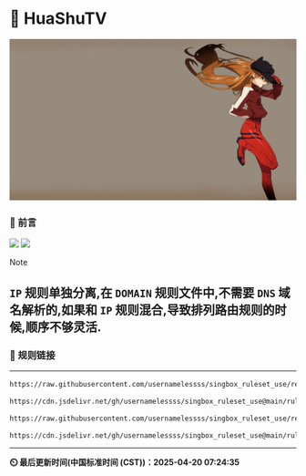 
# 🧸 HuaShuTV
![](https://raw.githubusercontent.com/usernamelessss/picture-bed/main/images/202504042256831.jpg)
### 📣 前言
![](https://shields.io/badge/-移除重复规则-ff69b4) ![](https://shields.io/badge/-IP&nbsp;规则单独存放不与&nbsp;DOMAIN&nbsp;等混合-green)
> [!NOTE]
**`IP` 规则单独分离,在 `DOMAIN` 规则文件中,不需要 `DNS` 域名解析的,如果和 `IP` 规则混合,导致排列路由规则的时候,顺序不够灵活.**
---

###  🔗 规则链接
---

```url
https://raw.githubusercontent.com/usernamelessss/singbox_ruleset_use/refs/heads/main/rule/HuaShuTV/HuaShuTV_No_IP.json
```

```url
https://cdn.jsdelivr.net/gh/usernamelessss/singbox_ruleset_use@main/rule/HuaShuTV/HuaShuTV_No_IP.json
```

```url
https://raw.githubusercontent.com/usernamelessss/singbox_ruleset_use/refs/heads/main/rule/HuaShuTV/HuaShuTV_No_IP.srs
```

```url
https://cdn.jsdelivr.net/gh/usernamelessss/singbox_ruleset_use@main/rule/HuaShuTV/HuaShuTV_No_IP.srs
```

---
**⏲️ 最后更新时间(中国标准时间 (CST))：2025-04-20 07:24:35**